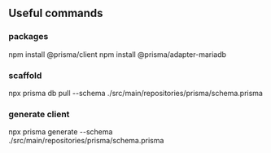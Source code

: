 ## Useful commands
### packages
npm install @prisma/client
npm install @prisma/adapter-mariadb
### scaffold
npx prisma db pull --schema ./src/main/repositories/prisma/schema.prisma
### generate client
npx prisma generate --schema ./src/main/repositories/prisma/schema.prisma 